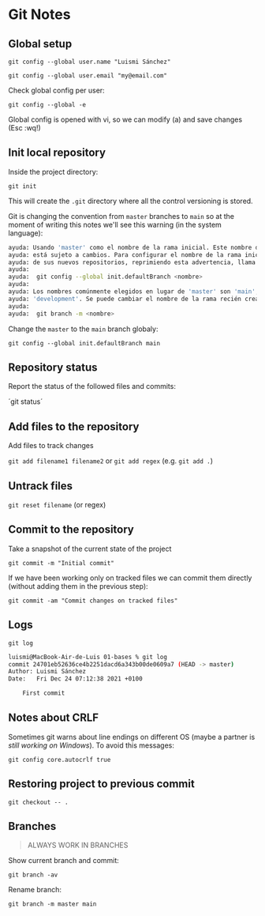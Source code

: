 # Git Notes

## Global setup

`git config --global user.name "Luismi Sánchez"`

`git config --global user.email "my@email.com"`

Check global config per user:

`git config --global -e`

Global config is opened with vi, so we can modify (a) and save changes (Esc :wq!)

## Init local repository

Inside the project directory:

`git init`

This will create the `.git` directory where all the control versioning is stored.

Git is changing the convention from `master` branches to `main` so at the moment of writing this notes we'll see this warning (in the system language):

``` bash
ayuda: Usando 'master' como el nombre de la rama inicial. Este nombre de rama predeterminado
ayuda: está sujeto a cambios. Para configurar el nombre de la rama inicial para usar en todos
ayuda: de sus nuevos repositorios, reprimiendo esta advertencia, llama a:
ayuda:
ayuda: 	git config --global init.defaultBranch <nombre>
ayuda:
ayuda: Los nombres comúnmente elegidos en lugar de 'master' son 'main', 'trunk' y
ayuda: 'development'. Se puede cambiar el nombre de la rama recién creada mediante este comando:
ayuda:
ayuda: 	git branch -m <nombre>
```
Change the `master` to the `main` branch globaly:

`git config --global init.defaultBranch main`

## Repository status

Report the status of the followed files and commits:

´git status´

## Add files to the repository

Add files to track changes

`git add filename1 filename2` or `git add regex` (e.g. `git add .`)

## Untrack files

`git reset filename` (or regex)

## Commit to the repository

Take a snapshot of the current state of the project

`git commit -m "Initial commit"`

If we have been working only on tracked files we can commit them directly (without adding them in the previous step):

`git commit -am "Commit changes on tracked files"`

## Logs

`git log`

``` bash
luismi@MacBook-Air-de-Luis 01-bases % git log
commit 24701eb52636ce4b2251dacd6a343b00de0609a7 (HEAD -> master)
Author: Luismi Sánchez
Date:   Fri Dec 24 07:12:38 2021 +0100

    First commit
```

## Notes about CRLF

Sometimes git warns about line endings on different OS (maybe a partner is *still working on Windows*). To avoid this messages:

`git config core.autocrlf true`

## Restoring project to previous commit

`git checkout -- .`

## Branches

> ALWAYS WORK IN BRANCHES

Show current branch and commit:

`git branch -av`

Rename branch:

`git branch -m master main`


